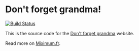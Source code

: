 # Don't forget grandma!

[![Build Status](https://travis-ci.org/thibault/grandma.png?branch=master)](https://travis-ci.org/thibault/grandma)

This is the source code for the [Don't forget grandma](http://dontforgetgrandma.com) website.

Read more on [Miximum.fr](http://www.miximum.fr).
